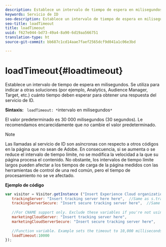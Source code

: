 ```yaml
---
description: Establece un intervalo de tiempo de espera en milisegundos. Se utiliza para indicar a otras soluciones (por ejemplo, Analytics, Audience Manager, Target, etc.) cuánto tiempo deben esperar para obtener una respuesta del servicio de ID.
keywords: Servicio de ID
seo-description: Establece un intervalo de tiempo de espera en milisegundos. Se utiliza para indicar a otras soluciones (por ejemplo, Analytics, Audience Manager, Target, etc.) cuánto tiempo deben esperar para obtener una respuesta del servicio de ID.
seo-title: loadTimeout
title: loadTimeout
uuid: f627e044-bd73-49a4-8a90-6d19aa566751
translation-type: ht
source-git-commit: bb687c1cd14aae7faef2565dcf9d041a1c06e3bd

---
```



# loadTimeout{#loadtimeout}

Establece un intervalo de tiempo de espera en milisegundos. Se utiliza para indicar a otras soluciones (por ejemplo, Analytics, Audience Manager, Target, etc.) cuánto tiempo deben esperar para obtener una respuesta del servicio de ID.

**Sintaxis:** ` loadTimeout: *`intervalo en milisegundos`*`

El valor predeterminado es 30 000 milisegundos (30 segundos). Le recomendamos encarecidamente que *no* cambie el valor predeterminado.

>[!NOTE]
>
>Las llamadas al servicio de ID son asíncronas con respecto a otros códigos en la página que no sean de Adobe. En consecuencia, si se aumenta o se reduce el intervalo de tiempo límite, no se modifica la velocidad a la que su página procesa el contenido. No obstante, los intervalos de tiempo límite largos pueden afectar a los tiempos de carga de la página medidos con las herramientas de control de una red común, pero el tiempo de procesamiento no se ve afectado.

**Ejemplo de código**

```js
var visitor = Visitor.getInstance ("Insert Experience Cloud organization ID here",{ 
   trackingServer: "Insert tracking server here here",  //Same as s.trackingServer 
   trackingServerSecure: "Insert secure tracking server here",  //Same as s.trackingServerSecure 
 
   //For CNAME support only. Exclude these variables if you're not using CNAME 
   marketingCloudServer: "Insert tracking server here", 
   marketingCloudServerSecure: "Insert secure tracking server here", 
 
   //Function variable. Example sets the timeout to 10,000 milliseconds (10 seconds). 
   loadTimeout:10000 
});
```

